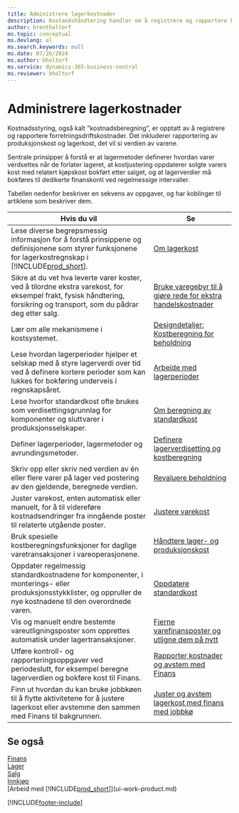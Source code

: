 ```yaml
---
title: Administrere lagerkostnader
description: Kostandshåndtering handler om å registrere og rapportere kostnader for forretningskostnader og omfatter rapportering av produksjonskost og lagerkost.
author: brentholtorf
ms.topic: conceptual
ms.devlang: al
ms.search.keywords: null
ms.date: 07/26/2024
ms.author: bholtorf
ms.service: dynamics-365-business-central
ms.reviewer: bholtorf
---
```


# <a name="managing-inventory-costs"></a>Administrere lagerkostnader
Kostnadsstyring, også kalt "kostnadsberegning", er opptatt av å registrere og rapportere forretningsdriftskostnader. Det inkluderer rapportering av produksjonskost og lagerkost, det vil si verdien av varene.   

Sentrale prinsipper å forstå er at lagermetoder definerer hvordan varer verdsettes når de forlater lageret, at kostjustering oppdaterer solgte varers kost med relatert kjøpskost bokført etter salget, og at lagerverdier må bokføres til dedikerte finanskonti ved regelmessige intervaller.

Tabellen nedenfor beskriver en sekvens av oppgaver, og har koblinger til artiklene som beskriver dem.

|**Hvis du vil**|**Se**|  
|------------|-------------|  
|Lese diverse begrepsmessig informasjon for å forstå prinsippene og definisjonene som styrer funksjonene for lagerkostregnskap i [!INCLUDE[prod_short](includes/prod_short.md)].|[Om lagerkost](finance-learn-about-costing.md)|  
|Sikre at du vet hva leverte varer koster, ved å tilordne ekstra varekost, for eksempel frakt, fysisk håndtering, forsikring og transport, som du pådrar deg etter salg.|[Bruke varegebyr til å gjøre rede for ekstra handelskostnader](payables-how-assign-item-charges.md)|
|Lær om alle mekanismene i kostsystemet.|[Designdetaljer: Kostberegning for beholdning](design-details-inventory-costing.md)|
|Lese hvordan lagerperioder hjelper et selskap med å styre lagerverdi over tid ved å definere kortere perioder som kan lukkes for bokføring underveis i regnskapsåret.|[Arbeide med lagerperioder](finance-how-to-work-with-inventory-periods.md)|
|Lese hvorfor standardkost ofte brukes som verdisettingsgrunnlag for komponenter og sluttvarer i produksjonsselskaper.|[Om beregning av standardkost](finance-about-calculating-standard-cost.md)|
|Definer lagerperioder, lagermetoder og avrundingsmetoder.|[Definere lagerverdisetting og kostberegning](finance-set-up-inventory-valuation-and-costing.md)|
|Skriv opp eller skriv ned verdien av én eller flere varer på lager ved postering av den gjeldende, beregnede verdien.|[Revaluere beholdning](inventory-how-revalue-inventory.md)|
|Juster varekost, enten automatisk eller manuelt, for å til videreføre kostnadsendringer fra inngående poster til relaterte utgående poster.|[Justere varekost](inventory-how-adjust-item-costs.md)|
|Bruk spesielle kostberegningsfunksjoner for daglige varetransaksjoner i vareoperasjonene.|[Håndtere lager- og produksjonskost](finance-handle-inventory-and-manufacturing-costs.md)|  
|Oppdater regelmessig standardkostnadene for komponenter, i monterings- eller produksjonsstykklister, og oppruller de nye kostnadene til den overordnede varen.|[Oppdatere standardkost](finance-how-to-update-standard-costs.md)|
|Vis og manuelt endre bestemte vareutligningsposter som opprettes automatisk under lagertransaksjoner.|[Fjerne varefinansposter og utligne dem på nytt](finance-how-to-remove-and-reapply-item-entries.md)|
|Utføre kontroll- og rapporteringsoppgaver ved periodeslutt, for eksempel beregne lagerverdien og bokføre kost til Finans.|[Rapporter kostnader og avstem med Finans](/dynamics365/business-central/finance-how-to-post-inventory-costs-to-the-general-ledger)|
|Finn ut hvordan du kan bruke jobbkøen til å flytte aktivitetene for å justere lagerkost eller avstemme den sammen med Finans til bakgrunnen.|[Juster og avstem lagerkost med finans med jobbkø](finance-manage-inventory-costs.md)|

## <a name="see-also"></a>Se også
 [Finans](finance.md)  
 [Lager](inventory-manage-inventory.md)   
 [Salg](sales-manage-sales.md)   
 [Innkjøp](purchasing-manage-purchasing.md)  
 [Arbeid med [!INCLUDE[prod_short](includes/prod_short.md)]](ui-work-product.md)


[!INCLUDE[footer-include](includes/footer-banner.md)]
